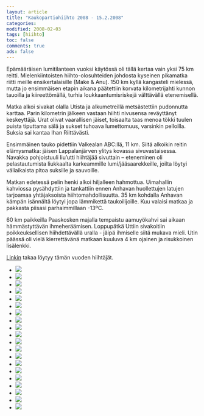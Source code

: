 ```yaml
--- 
layout: article 
title: "Kaukopartiohiihto 2008 - 15.2.2008" 
categories: 
modified: 2008-02-03 
tags: [hiihto]
toc: false 
comments: true 
ads: false 
--- 
```


Epämääräisen lumitilanteen vuoksi käytössä oli tällä kertaa vain yksi 75
km reitti. Mielenkiintoisten hiihto-olosuhteiden johdosta kyseinen
pikamatka riitti meille ensikertalaisille (Make & Anu). 150 km kyllä
kangasteli mielessä, mutta jo ensimmäisen etapin aikana päätettiin
korvata kilometrijahti kunnon tauoilla ja kiireettömällä, turhia
loukkaantumisriskejä välttävällä etenemisellä.

Matka alkoi sivakat olalla Utista ja alkumetreillä metsästettiin
pudonnutta karttaa. Parin kilometrin jälkeen vastaan hiihti nivusensa
reväyttänyt keskeyttäjä. Urat olivat vaarallisen jäiset, toisaalta taas
menoa tökki tuulen puista tiputtama sälä ja sukset tuhoava lumettomuus,
varsinkin pelloilla. Suksia sai kantaa Ihan Riittävästi.

Ensimmäinen tauko pidettiin Valkealan ABC:llä, 11 km. Siitä alkoikin
reitin elämysmatka: jäisen Lappalanjärven ylitys kovassa
sivuvastaisessa. Navakka pohjoistuuli liu’utti hiihtäjää sivuttain –
eteneminen oli pelastautumista liukkaalta karkeammille
lumi/jääsaarekkeille, joilta löytyi väliaikaista pitoa suksille ja
sauvoille.

Matkan edetessä pelin henki alkoi hiljalleen hahmottua. Uimahallin
kahviossa pysähdyttiin ja tankattiin ennen Anhavan huollettujen latujen
tarjoamaa yhtäjaksoista hiihtomahdollisuutta. 35 km kohdalla Anhavan
kämpän isännältä löytyi jopa lämmikettä taukoilijoille. Kuu valaisi
matkaa ja pakkasta piisasi parhaimmillaan -13ºC.

60 km paikkeilla Paaskosken majalla tempaistu aamuyökahvi sai aikaan
hämmästyttävän ihmeheräämisen. Loppupätkä Uttiin sivakoitiin
poikkeuksellisen hiihdettävällä uralla - jäipä ihmiselle siitä mukava
mieli. Utin päässä oli vielä kierrettävänä matkaan kuuluva 4 km ojainen
ja risukkoinen lisälenkki.

[Linkin](http://www.seepra.info/foorumi/viewtopic.php?t=132) takaa
löytyy tämän vuoden hiihtäjät.

<div class="image-gallery">

-   [![](/Media/Default/ImageGalleries/kaukopartiohiihto-2008/Thumbnails/KP01.jpg)](/Media/Default/ImageGalleries/kaukopartiohiihto-2008/KP01.jpg)
-   [![](/Media/Default/ImageGalleries/kaukopartiohiihto-2008/Thumbnails/KP02.jpg)](/Media/Default/ImageGalleries/kaukopartiohiihto-2008/KP02.jpg)
-   [![](/Media/Default/ImageGalleries/kaukopartiohiihto-2008/Thumbnails/KP03.jpg)](/Media/Default/ImageGalleries/kaukopartiohiihto-2008/KP03.jpg)
-   [![](/Media/Default/ImageGalleries/kaukopartiohiihto-2008/Thumbnails/KP04.jpg)](/Media/Default/ImageGalleries/kaukopartiohiihto-2008/KP04.jpg)
-   [![](/Media/Default/ImageGalleries/kaukopartiohiihto-2008/Thumbnails/KP05.jpg)](/Media/Default/ImageGalleries/kaukopartiohiihto-2008/KP05.jpg)
-   [![](/Media/Default/ImageGalleries/kaukopartiohiihto-2008/Thumbnails/KP06.jpg)](/Media/Default/ImageGalleries/kaukopartiohiihto-2008/KP06.jpg)
-   [![](/Media/Default/ImageGalleries/kaukopartiohiihto-2008/Thumbnails/KP07.jpg)](/Media/Default/ImageGalleries/kaukopartiohiihto-2008/KP07.jpg)
-   [![](/Media/Default/ImageGalleries/kaukopartiohiihto-2008/Thumbnails/KP08.jpg)](/Media/Default/ImageGalleries/kaukopartiohiihto-2008/KP08.jpg)
-   [![](/Media/Default/ImageGalleries/kaukopartiohiihto-2008/Thumbnails/KP09.jpg)](/Media/Default/ImageGalleries/kaukopartiohiihto-2008/KP09.jpg)
-   [![](/Media/Default/ImageGalleries/kaukopartiohiihto-2008/Thumbnails/KP10.jpg)](/Media/Default/ImageGalleries/kaukopartiohiihto-2008/KP10.jpg)
-   [![](/Media/Default/ImageGalleries/kaukopartiohiihto-2008/Thumbnails/KP11.jpg)](/Media/Default/ImageGalleries/kaukopartiohiihto-2008/KP11.jpg)
-   [![](/Media/Default/ImageGalleries/kaukopartiohiihto-2008/Thumbnails/KP12.jpg)](/Media/Default/ImageGalleries/kaukopartiohiihto-2008/KP12.jpg)
-   [![](/Media/Default/ImageGalleries/kaukopartiohiihto-2008/Thumbnails/KP13.jpg)](/Media/Default/ImageGalleries/kaukopartiohiihto-2008/KP13.jpg)
-   [![](/Media/Default/ImageGalleries/kaukopartiohiihto-2008/Thumbnails/KP14.jpg)](/Media/Default/ImageGalleries/kaukopartiohiihto-2008/KP14.jpg)
-   [![](/Media/Default/ImageGalleries/kaukopartiohiihto-2008/Thumbnails/KP15.jpg)](/Media/Default/ImageGalleries/kaukopartiohiihto-2008/KP15.jpg)
-   [![](/Media/Default/ImageGalleries/kaukopartiohiihto-2008/Thumbnails/KP16.jpg)](/Media/Default/ImageGalleries/kaukopartiohiihto-2008/KP16.jpg)
-   [![](/Media/Default/ImageGalleries/kaukopartiohiihto-2008/Thumbnails/KP17.jpg)](/Media/Default/ImageGalleries/kaukopartiohiihto-2008/KP17.jpg)
-   [![](/Media/Default/ImageGalleries/kaukopartiohiihto-2008/Thumbnails/KP18.jpg)](/Media/Default/ImageGalleries/kaukopartiohiihto-2008/KP18.jpg)
-   [![](/Media/Default/ImageGalleries/kaukopartiohiihto-2008/Thumbnails/KP19.jpg)](/Media/Default/ImageGalleries/kaukopartiohiihto-2008/KP19.jpg)
-   [![](/Media/Default/ImageGalleries/kaukopartiohiihto-2008/Thumbnails/KP20.jpg)](/Media/Default/ImageGalleries/kaukopartiohiihto-2008/KP20.jpg)

</div>
